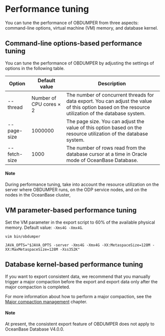 Performance tuning
=========================

You can tune the performance of OBDUMPER from three aspects: command-line options, virtual machine (VM) memory, and database kernel.

Command-line options-based performance tuning
----------------------------

You can tune the performance of OBDUMPER by adjusting the settings of options in the following table.


| **Option** | Default value | Description |
|-------------|----------|-----------------------------|
| --thread | Number of CPU cores × 2 | The number of concurrent threads for data export. You can adjust the value of this option based on the resource utilization of the database system.  |
| --page-size | 1000000 | The page size. You can adjust the value of this option based on the resource utilization of the database system.  |
| --fetch-size | 1000 | The number of rows read from the database cursor at a time in Oracle mode of OceanBase Database.  |

<main id="notice" type='explain'>
    <h4>Note</h4>
    <p>During performance tuning, take into account the resource utilization on the server where OBDUMPER runs, on the ODP service nodes, and on the nodes in the OceanBase cluster, </p>
  </main>

VM parameter-based performance tuning
----------------------------

Set the VM parameter in the export script to 60% of the available physical memory. Default value: `-Xms4G -Xmx4G`.

```shell
vim bin/obdumper

JAVA_OPTS="$JAVA_OPTS -server -Xms4G -Xmx4G -XX:MetaspaceSize=128M -XX:MaxMetaspaceSize=128M -Xss352K"
```



Database kernel-based performance tuning
----------------------------

If you want to export consistent data, we recommend that you manually trigger a major compaction before the export and export data only after the major compaction is completed.

For more information about how to perform a major compaction, see the [Major compaction management](https://en.oceanbase.com/docs/common-oceanbase-database-10000000000872296) chapter.

  <main id="notice" type='explain'>
    <h4>Note</h4>
    <p>At present, the consistent export feature of OBDUMPER does not apply to OceanBase Database V4.0.0. </p>
  </main>
